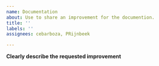 ```yaml
---
name: Documentation
about: Use to share an improvement for the documention.
title: ''
labels: ''
assignees: cebarboza, PRijnbeek

---
```


**Clearly describe the requested improvement**
